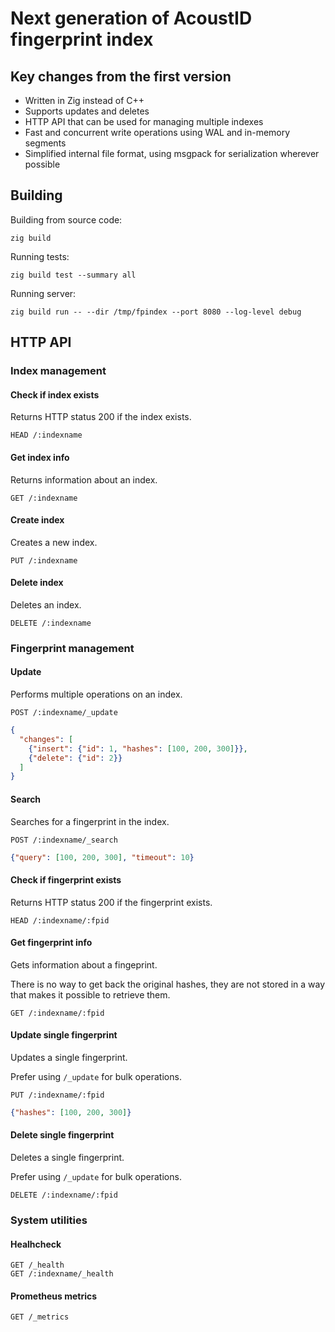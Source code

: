 # Next generation of AcoustID fingerprint index

## Key changes from the first version

- Written in Zig instead of C++
- Supports updates and deletes
- HTTP API that can be used for managing multiple indexes
- Fast and concurrent write operations using WAL and in-memory segments
- Simplified internal file format, using msgpack for serialization wherever possible

## Building

Building from source code:

    zig build

Running tests:

    zig build test --summary all

Running server:

    zig build run -- --dir /tmp/fpindex --port 8080 --log-level debug

## HTTP API

### Index management

#### Check if index exists

Returns HTTP status 200 if the index exists.

```
HEAD /:indexname
```

#### Get index info

Returns information about an index.

```
GET /:indexname
```
#### Create index

Creates a new index.

```
PUT /:indexname
```

#### Delete index

Deletes an index.

```
DELETE /:indexname
```

### Fingerprint management

#### Update

Performs multiple operations on an index.

```
POST /:indexname/_update
```

```json
{
  "changes": [
    {"insert": {"id": 1, "hashes": [100, 200, 300]}},
    {"delete": {"id": 2}}
  ]
}
```

#### Search

Searches for a fingerprint in the index.

```
POST /:indexname/_search
```

```json
{"query": [100, 200, 300], "timeout": 10}
```

#### Check if fingerprint exists

Returns HTTP status 200 if the fingerprint exists.

```
HEAD /:indexname/:fpid
```

#### Get fingerprint info

Gets information about a fingeprint.

There is no way to get back the original hashes, they are not stored in a way that makes it possible to retrieve them.

```
GET /:indexname/:fpid
```

#### Update single fingerprint

Updates a single fingerprint.

Prefer using `/_update` for bulk operations.

```
PUT /:indexname/:fpid
```

```json
{"hashes": [100, 200, 300]}
```

#### Delete single fingerprint

Deletes a single fingerprint.

Prefer using `/_update` for bulk operations.

```
DELETE /:indexname/:fpid
```

### System utilities

#### Healhcheck

```
GET /_health
GET /:indexname/_health
```

#### Prometheus metrics

```
GET /_metrics
```
